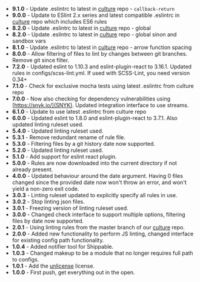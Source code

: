 * **9.1.0** - Update .eslintrc to latest in [culture](https://github.com/holidayextras/culture) repo - `callback-return`
* **9.0.0** - Update to ESlint 2.x series and latest compatible .eslintrc in [culture](https://github.com/holidayextras/culture) repo which includes ES6 rules
* **8.2.0** - Update .eslintrc to latest in [culture](https://github.com/holidayextras/culture) repo - global
* **8.2.0** - Update .eslintrc to latest in [culture](https://github.com/holidayextras/culture) repo - global sinon and sandbox vars
* **8.1.0** - Update .eslintrc to latest in [culture](https://github.com/holidayextras/culture) repo - arrow function spacing
* **8.0.0** - Allow filtering of files to lint by changes between git branches. Remove git since filter.
* **7.2.0** - Updated eslint to 1.10.3 and eslint-plugin-react to 3.16.1. Updated rules in configs/scss-lint.yml. If used with SCSS-Lint, you need version 0.34+
* **7.1.0** - Check for exclusive mocha tests using latest .eslintrc from culture repo
* **7.0.0** - Now also checking for dependency vulnerabilities using [https://snyk.io/](SNYK). Updated integration interface to use streams.
* **6.1.0** - Update to use latest .eslintrc from culture repo
* **6.0.0** - Updated eslint to 1.8.0 and eslint-plugin-react to 3.7.1. Also updated linting ruleset used.
* **5.4.0** - Updated linting ruleset used.
* **5.3.1** - Remove redundant rename of rule file.
* **5.3.0** - Filtering files by a git history date now supported.
* **5.2.0** - Updated linting ruleset used.
* **5.1.0** - Add support for eslint react plugin.
* **5.0.0** - Rules are now downloaded into the current directory if not already present.
* **4.0.0** - Updated behaviour around the date argument. Having 0 files changed since the provided date now won't throw an error, and won't yield a non-zero exit code.
* **3.0.3** - Linting ruleset updated to explicitly specify all rules in use.
* **3.0.2** - Stop linting json files.
* **3.0.1** - Freezing version of linting ruleset used.
* **3.0.0** - Changed check interface to support multiple options, filtering files by date now supported.
* **2.0.1** - Using linting rules from the master branch of our [culture](https://github.com/holidayextras/culture) repo.
* **2.0.0** - Added new functionality to perform JS linting, changed interface for existing config path functionality.
* **1.0.4** - Added notifier tool for Shippable.
* **1.0.3** - Changed makeup to be a module that no longer requires full path to configs.
* **1.0.1** - Add the [unlicense](http://unlicense.org) license.
* **1.0.0** - First push, get everything out in the open.
